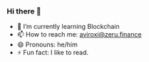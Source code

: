 ### Hi there 👋
- 🌱 I’m currently learning Blockchain
- 📫 How to reach me: aviroxi@zeru.finance
- 😄 Pronouns: he/him
- ⚡ Fun fact: I like to read.
<!--
**aviroxi/aviroxi** is a ✨ _special_ ✨ repository because its `README.md` (this file) appears on your GitHub profile.

Here are some ideas to get you started:

- 🔭 I’m currently working on ...
- 🌱 I’m currently learning ...
- 👯 I’m looking to collaborate on ...
- 🤔 I’m looking for help with ...
- 💬 Ask me about ...
- 📫 How to reach me: ...
- 😄 Pronouns: ...
- ⚡ Fun fact: ...
-->
